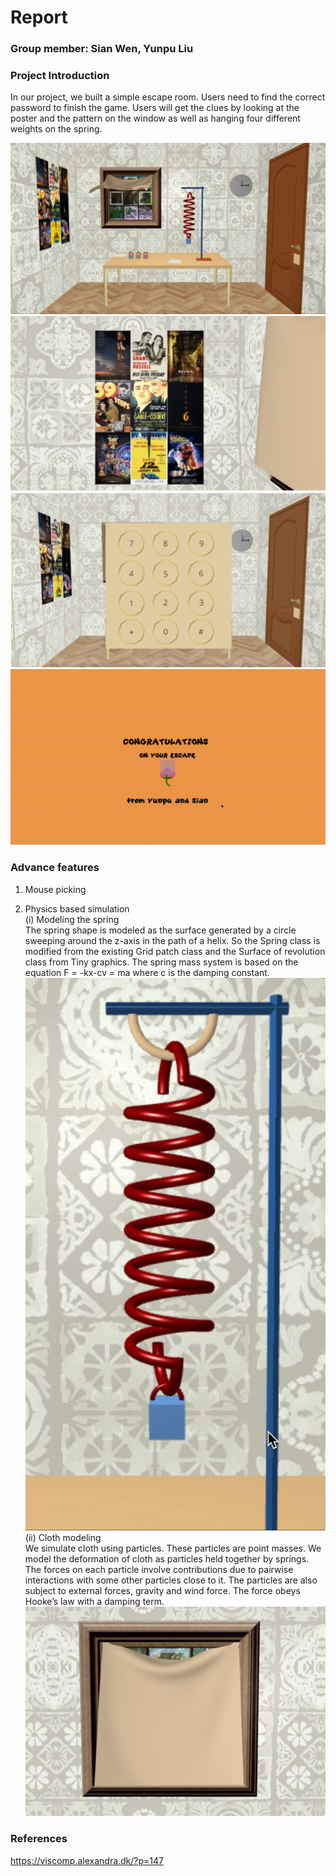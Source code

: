 # Report

### Group member: Sian Wen, Yunpu Liu 

### Project Introduction

In our project, we built a simple escape room. Users need to find the correct password to finish the game. Users will get the clues by looking at the poster and the pattern on the window as well as hanging four different weights on the spring.

![gif](/report/room.gif)   
![png](/report/poster.png)   
![png](/report/password.png)   
![gif](/report/congratulations.gif)   

### Advance features

1. Mouse picking

2. Physics based simulation   
(i) Modeling the spring  
The spring shape is modeled as the surface generated by a circle sweeping around the z-axis in the path of a helix. So the Spring class is modified from the existing Grid patch class and the Surface of revolution class from Tiny graphics. The spring mass system is based on the equation F = -kx-cv = ma where c is the damping constant.   
![gif](/report/spring2.gif)   
(ii) Cloth modeling    
We simulate cloth using particles. These particles are point masses. We model the deformation of cloth as particles held together by springs. The forces on each particle involve contributions due to pairwise interactions with some other particles close to it.  The particles are also subject to external forces, gravity and wind force. The force obeys Hooke’s law with a damping term.    
![png](/report/cloth.png)

### References

https://viscomp.alexandra.dk/?p=147   







